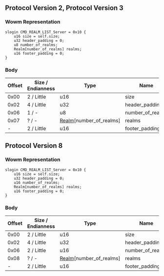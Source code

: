 ## Protocol Version 2, Protocol Version 3

### Wowm Representation
```rust,ignore
slogin CMD_REALM_LIST_Server = 0x10 {
    u16 size = self.size;
    u32 header_padding = 0;
    u8 number_of_realms;
    Realm[number_of_realms] realms;
    u16 footer_padding = 0;
}
```
### Body
| Offset | Size / Endianness | Type | Name | Description |
| ------ | ----------------- | ---- | ---- | ----------- |
| 0x00 | 2 / Little | u16 | size |  |
| 0x02 | 4 / Little | u32 | header_padding |  |
| 0x06 | 1 / - | u8 | number_of_realms |  |
| 0x07 | ? / - | [Realm](realm.md)[number_of_realms] | realms |  |
| - | 2 / Little | u16 | footer_padding |  |
## Protocol Version 8

### Wowm Representation
```rust,ignore
slogin CMD_REALM_LIST_Server = 0x10 {
    u16 size = self.size;
    u32 header_padding = 0;
    u16 number_of_realms;
    Realm[number_of_realms] realms;
    u16 footer_padding = 0;
}
```
### Body
| Offset | Size / Endianness | Type | Name | Description |
| ------ | ----------------- | ---- | ---- | ----------- |
| 0x00 | 2 / Little | u16 | size |  |
| 0x02 | 4 / Little | u32 | header_padding |  |
| 0x06 | 2 / Little | u16 | number_of_realms |  |
| 0x08 | ? / - | [Realm](realm.md)[number_of_realms] | realms |  |
| - | 2 / Little | u16 | footer_padding |  |
